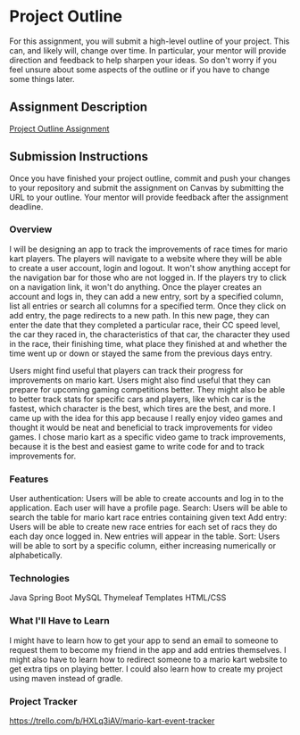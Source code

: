 # Project Outline
For this assignment, you will submit a high-level outline of your project. This can, and likely will, change over time. In particular, your mentor will provide direction and feedback to help sharpen your ideas. So don't worry if you feel unsure about some aspects of the outline or if you have to change some things later.

## Assignment Description
[Project Outline Assignment](https://education.launchcode.org/liftoff/modules/assignments/project-outline)

## Submission Instructions
Once you have finished your project outline, commit and push your changes to your repository and submit the assignment on Canvas by submitting the URL to your outline. Your mentor will provide feedback after the assignment deadline.
### Overview
  I will be designing an app to track the improvements of race times for mario kart players. The players will navigate to a website where they will be able to create a user account, login and logout. It won't show anything accept for the navigation bar for those who are not logged in. If the players try to click on a navigation link, it won't do anything. Once the player creates an account and logs in, they can add a new entry, sort by a specified column, list all entries or search all columns for a specified term. Once they click on add entry, the page redirects to a new path. In this new page, they can enter the date that they completed a particular race, their CC speed level, the car they raced in, the characteristics of that car, the character they used in the race, their finishing time, what place they finished at and whether the time went up or down or stayed the same from the previous days entry. 

  Users might find useful that players can track their progress for improvements on mario kart. Users might also find useful that they can prepare for upcoming gaming competitions better. They might also be able to better track stats for specific cars and players, like which car is the fastest, which character is the best, which tires are the best, and more. I came up with the idea for this app because I really enjoy video games and thought it would be neat and beneficial to track improvements for video games. I chose mario kart as a specific video game to track improvements, because it is the best and easiest game to write code for and to track improvements for.
### Features
User authentication: Users will be able to create accounts and log in to the application. Each user will have a profile page.
Search: Users will be able to search the table for mario kart race entries containing given text
Add entry: Users will be able to create new race entries for each set of racs they do each day once logged in. New entries will appear in the table.
Sort: Users will be able to sort by a specific column, either increasing numerically or alphabetically.
### Technologies
Java
Spring Boot
MySQL
Thymeleaf Templates
HTML/CSS
### What I'll Have to Learn
I might have to learn how to get your app to send an email to someone to request them to become my friend in the app and add entries themselves. I might also have to learn how to redirect someone to a mario kart website to get extra tips on playing better. I could also learn how to create my project using maven instead of gradle.
### Project Tracker
https://trello.com/b/HXLq3iAV/mario-kart-event-tracker
